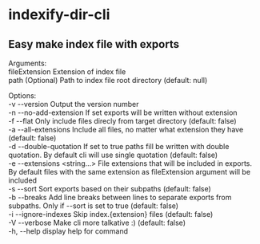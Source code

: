 # indexify-dir-cli

## Easy make index file with exports

Arguments:<br />
fileExtension Extension of index file<br />
path (Optional) Path to index file root directory (default: null)<br />

Options:<br />
-v --version Output the version number<br />
-n --no-add-extension If set exports will be written without extension<br />
-f --flat Only include files direcly from target directory (default: false)<br />
-a --all-extensions Include all files, no matter what extension they have (default: false)<br />
-d --double-quotation If set to true paths fill be written with double quotation. By default cli will use single quotation (default: false)<br />
-e --extensions <string...> File extensions that will be included in exports. By default files with the same extension as fileExtension argument will be included<br />
-s --sort Sort exports based on their subpaths (default: false)<br />
-b --breaks Add line breaks between lines to separate exports from subpaths. Only if --sort is set to true (default: false)<br />
-i --ignore-indexes Skip index.{extension} files (default: false)<br />
-V --verbose Make cli more talkative :) (default: false)<br />
-h, --help display help for command<br />
